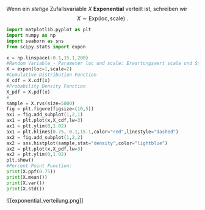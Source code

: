 Wenn ein *stetige* Zufallsvariable $X$ **Expenential** verteilt ist, schreiben wir 
$$
X\sim \mathsf{Exp}(\text{loc},\text{scale})\;.
$$
```python
import matplotlib.pyplot as plt
import numpy as np
import seaborn as sns
from scipy.stats import expon

x = np.linspace(-0.1,15.1,200)
#Random Variable - Parameter loc und scale: Erwartungswert scale und Startwert loc
X = expon(loc=1,scale=2)
#Cumulative Distribution Function
X_cdf = X.cdf(x)
#Probability Density Function
X_pdf = X.pdf(x)
#
sample = X.rvs(size=5000)
fig = plt.figure(figsize=(10,5))
ax1 = fig.add_subplot(1,2,1)
ax1 = plt.plot(x,X_cdf,lw=3)
ax1 = plt.ylim(0,1.02)
ax1 = plt.hlines(0.75,-0.1,15.1,color="red",linestyle="dashed")
ax2 = fig.add_subplot(1,2,2)
ax2 = sns.histplot(sample,stat="density",color="lightblue")
ax2 = plt.plot(x,X_pdf,lw=3)
ax2 = plt.ylim(0,1.02)
plt.show()
#Percent Point Function: 
print(X.ppf(0.75))
print(X.mean())
print(X.var())
print(X.std())
```

![[exponential_verteilung.png]]